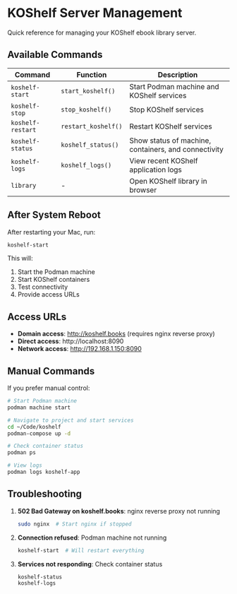 # KOShelf Server Management

Quick reference for managing your KOShelf ebook library server.

## Available Commands

| Command | Function | Description |
|---------|----------|-------------|
| `koshelf-start` | `start_koshelf()` | Start Podman machine and KOShelf services |
| `koshelf-stop` | `stop_koshelf()` | Stop KOShelf services |
| `koshelf-restart` | `restart_koshelf()` | Restart KOShelf services |
| `koshelf-status` | `koshelf_status()` | Show status of machine, containers, and connectivity |
| `koshelf-logs` | `koshelf_logs()` | View recent KOShelf application logs |
| `library` | - | Open KOShelf library in browser |

## After System Reboot

After restarting your Mac, run:
```bash
koshelf-start
```

This will:
1. Start the Podman machine
2. Start KOShelf containers
3. Test connectivity
4. Provide access URLs

## Access URLs

- **Domain access**: http://koshelf.books (requires nginx reverse proxy)
- **Direct access**: http://localhost:8090
- **Network access**: http://192.168.1.150:8090

## Manual Commands

If you prefer manual control:
```bash
# Start Podman machine
podman machine start

# Navigate to project and start services
cd ~/Code/koshelf
podman-compose up -d

# Check container status
podman ps

# View logs
podman logs koshelf-app
```

## Troubleshooting

1. **502 Bad Gateway on koshelf.books**: nginx reverse proxy not running
   ```bash
   sudo nginx  # Start nginx if stopped
   ```

2. **Connection refused**: Podman machine not running
   ```bash
   koshelf-start  # Will restart everything
   ```

3. **Services not responding**: Check container status
   ```bash
   koshelf-status
   koshelf-logs
   ```
